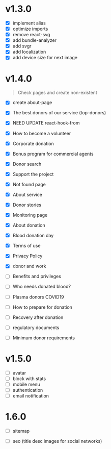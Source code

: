 # v1.3.0

- [x] implement alias
- [x] optimize imports
- [x] remove react-svg
- [x] add bundle-analyzer
- [x] add svgr
- [x] add localization
- [x] add device size for next image

# v1.4.0

> Check pages and create non-existent

- [x] create about-page
- [x] The best donors of our service (top-donors)
- [x] NEED UPDATE react-hook-from
- [x] How to become a volunteer
- [x] Corporate donation
- [x] Bonus program for commercial agents
- [x] Donor search
- [x] Support the project
- [x] Not found page
- [x] About service
- [x] Donor stories
- [x] Monitoring page
- [x] About donation
- [x] Blood donation day
- [x] Terms of use
- [x] Privacy Policy
- [x] donor and work
- [ ] Benefits and privileges
- [ ] Who needs donated blood?
- [ ] Plasma donors COVID19
- [ ] How to prepare for donation
- [ ] Recovery after donation
- [ ] regulatory documents
- [ ] Minimum donor requirements


# v1.5.0
- [ ] avatar
- [ ] block with stats
- [ ] mobile menu
- [ ] authentication
- [ ] email notification

# 1.6.0

- [ ] sitemap 
- [ ] seo (title desc images for social networks)


